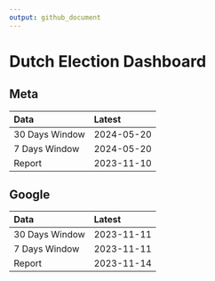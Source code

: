 ```yaml
---
output: github_document
---
```


# Dutch Election Dashboard



## Meta


|Data           |Latest     |
|:--------------|:----------|
|30 Days Window |2024-05-20 |
|7 Days Window  |2024-05-20 |
|Report         |2023-11-10 |

## Google


|Data           |Latest     |
|:--------------|:----------|
|30 Days Window |2023-11-11 |
|7 Days Window  |2023-11-11 |
|Report         |2023-11-14 |
